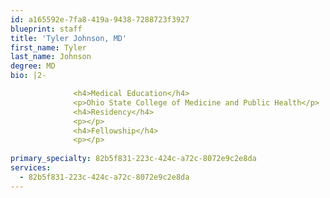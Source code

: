 ```yaml
---
id: a165592e-7fa8-419a-9438-7288723f3927
blueprint: staff
title: 'Tyler Johnson, MD'
first_name: Tyler
last_name: Johnson
degree: MD
bio: |2-

              <h4>Medical Education</h4>
              <p>Ohio State College of Medicine and Public Health</p>
              <h4>Residency</h4>
              <p></p>
              <h4>Fellowship</h4>
              <p></p>
          
primary_specialty: 82b5f831-223c-424c-a72c-8072e9c2e8da
services:
  - 82b5f831-223c-424c-a72c-8072e9c2e8da
---
```

